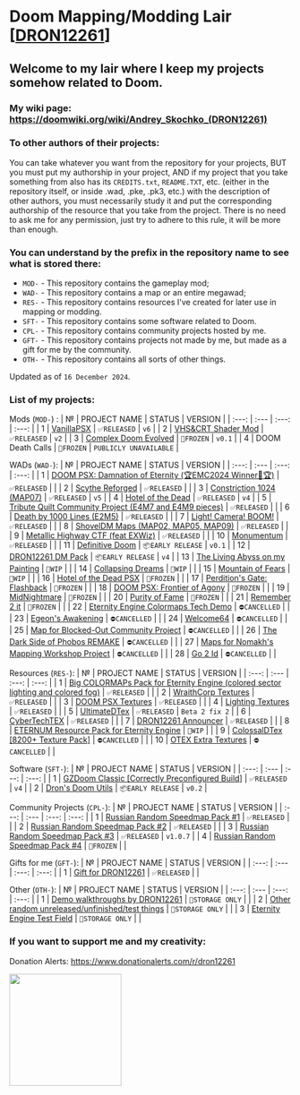 # Doom Mapping/Modding Lair [[DRON12261](https://doomwiki.org/wiki/Andrey_Skochko_(DRON12261))]

## Welcome to my lair where I keep my projects somehow related to Doom.

### My wiki page: https://doomwiki.org/wiki/Andrey_Skochko_(DRON12261)

### To other authors of their projects:
You can take whatever you want from the repository for your projects, BUT you must put my authorship in your project, AND if my project that you take something from also has its `CREDITS.txt`, `README.TXT`, etc. (either in the repository itself, or inside .wad, .pke, .pk3, etc.) with the description of other authors, you must necessarily study it and put the corresponding authorship of the resource that you take from the project. There is no need to ask me for any permission, just try to adhere to this rule, it will be more than enough.

### You can understand by the prefix in the repository name to see what is stored there:
- `MOD-` - This repository contains the gameplay mod;
- `WAD-` - This repository contains a map or an entire megawad;
- `RES-` - This repository contains resources I've created for later use in mapping or modding.
- `SFT-` - This repository contains some software related to Doom.
- `CPL-` - This repository contains community projects hosted by me.
- `GFT-` - This repository contains projects not made by me, but made as a gift for me by the community.
- `OTH-` - This repository contains all sorts of other things.

Updated as of `16 December 2024`.

### List of my projects:
Mods (`MOD-`) :
| № | PROJECT NAME | STATUS | VERSION |
| :---: | :--- | :---: | :---: |
| 1 | [VanillaPSX](https://github.com/dron12261games/MOD-VanillaPSX) | ```✅RELEASED``` | ```v6``` |
| 2 | [VHS&CRT Shader Mod](https://github.com/dron12261games/MOD-VHS-CRT-Shader-by-DRON12261) | ```✅RELEASED``` | ```v2``` |
| 3 | [Complex Doom Evolved](https://github.com/dron12261games/MOD-Complex-Doom-Evolved) | ```🧊FROZEN``` | ```v0.1``` |
| 4 | DOOM Death Calls | ```🧊FROZEN``` | ```PUBLICLY UNAVAILABLE``` |

WADs (`WAD-`):
| № | PROJECT NAME | STATUS | VERSION |
| :---: | :--- | :---: | :---: |
| 1 | [DOOM PSX: Damnation of Eternity (🏆EMC2024 Winner🥈🏆)](https://github.com/dron12261games/WAD-DOOM-PSX-Damnation-of-Eternity-EMC2024) | ```✅RELEASED``` |  |
| 2 | [Scythe Reforged](https://github.com/dron12261games/WAD-Scythe-Reforged) | ```✅RELEASED``` |  |
| 3 | [Constriction 1024 (MAP07)](https://github.com/dron12261games/WAD-Constriction1024-MAP07) | ```✅RELEASED``` | ```v5``` |
| 4 | [Hotel of the Dead](https://github.com/dron12261games/WAD-Hotel-of-the-Dead) | ```✅RELEASED``` | ```v4``` |
| 5 | [Tribute Quilt Community Project (E4M7 and E4M9 pieces)](https://github.com/dron12261games/WAD-Tribute-Quilt-Pieces) | ```✅RELEASED``` |  |
| 6 | [Death by 1000 Lines (E2M5)](https://github.com/dron12261games/WAD-Death-by-1000-Lines-E2M5) | ```✅RELEASED``` |  |
| 7 | [Light! Camera! BOOM!](https://github.com/dron12261games/WAD-Light-Camera-BOOM) | ```✅RELEASED``` |  |
| 8 | [ShovelDM Maps (MAP02, MAP05, MAP09)](https://github.com/dron12261games/WAD-ShovelDM-Maps) | ```✅RELEASED``` |  |
| 9 | [Metallic Highway CTF (feat EXWiz)](https://github.com/dron12261games/WAD-Metallic-Highway) | ```✅RELEASED``` |  |
| 10 | [Monumentum](https://github.com/dron12261games/WAD-Monumentum) | ```✅RELEASED``` |  |
| 11 | [Definitive Doom](https://github.com/dron12261games/WAD-Definitive-Doom) | ```📦EARLY RELEASE``` | ```v0.1``` |
| 12 | [DRON12261 DM Pack](https://github.com/dron12261games/WAD-DRON12261-DM-Pack) | ```📦EARLY RELEASE``` | ```v4``` |
| 13 | [The Living Abyss on my Painting](https://github.com/dron12261games/WAD-The-Living-Abyss-in-my-Painting) | ```🏁WIP``` |  |
| 14 | [Collapsing Dreams](https://github.com/dron12261games/WAD-Collapsing-Dreams) | ```🏁WIP``` |  |
| 15 | [Mountain of Fears](https://github.com/dron12261games/WAD-Mountain-of-Fears) | ```🏁WIP``` |  |
| 16 | [Hotel of the Dead PSX](https://github.com/dron12261games/WAD-Hotel-of-the-Dead-PSX) | ```🧊FROZEN``` |  |
| 17 | [Perdition's Gate: Flashback](https://github.com/dron12261games/WAD-Perditions-Gate-Flashback) | ```🧊FROZEN``` |  |
| 18 | [DOOM PSX: Frontier of Agony](https://github.com/dron12261games/WAD-DOOM-PSX-Frontier-of-Agony) | ```🧊FROZEN``` |  |
| 19 | [MidNightmare](https://github.com/dron12261games/WAD-MidNightmare) | ```🧊FROZEN``` |  |
| 20 | [Purity of Fame](https://github.com/dron12261games/WAD-Purity-of-Fame) | ```🧊FROZEN``` |  |
| 21 | [Remember 2 it](https://github.com/dron12261games/WAD-Remember-2-it) | ```🧊FROZEN``` |  |
| 22 | [Eternity Engine Colormaps Tech Demo](https://github.com/dron12261games/WAD-Eternity-Engine-Colormaps-Tech-Demo) | ```⛔CANCELLED``` |  |
| 23 | [Egeon's Awakening](https://github.com/dron12261games/WAD-Egeons-Awakening) | ```⛔CANCELLED``` |  |
| 24 | [Welcome64](https://github.com/dron12261games/WAD-Welcome64) | ```⛔CANCELLED``` |  |
| 25 | [Map for Blocked-Out Community Project](https://github.com/dron12261games/WAD-Blocked-Out) | ```⛔CANCELLED``` |  |
| 26 | [The Dark Side of Phobos REMAKE](https://github.com/dron12261games/WAD-TDSOP-Remake) | ```⛔CANCELLED``` |  |
| 27 | [Maps for Nomakh's Mapping Workshop Project](https://github.com/dron12261games/WAD-NMW-Maps) | ```⛔CANCELLED``` |  |
| 28 | [Go 2 Id](https://github.com/dron12261games/WAD-Go-2-Id) | ```⛔CANCELLED``` |  |

Resources (`RES-`):
| № | PROJECT NAME | STATUS | VERSION |
| :---: | :--- | :---: | :---: |
| 1 | [Big COLORMAPs Pack for Eternity Engine (colored sector lighting and colored fog)](https://github.com/dron12261games/RES-Big-Colormap-Pack-for-Eternity-Engine) | ```✅RELEASED``` |  |
| 2 | [WraithCorp Textures](https://github.com/dron12261games/RES-WraithCorpTex) | ```✅RELEASED``` |  |
| 3 | [DOOM PSX Textures](https://github.com/dron12261games/RES-PSXTex) | ```✅RELEASED``` |  |
| 4 | [Lighting Textures](https://github.com/dron12261games/RES-Lighting-Textures) | ```✅RELEASED``` |  |
| 5 | [UltimateDTex](https://github.com/dron12261games/RES-UltimateDTex) | ```✅RELEASED``` | ```Beta 2 fix 2``` |
| 6 | [CyberTechTEX](https://github.com/dron12261games/RES-CyberTechTEX) | ```✅RELEASED``` |  |
| 7 | [DRON12261 Announcer](https://github.com/dron12261games/RES-DRON12261-Announcer) | ```✅RELEASED``` |  |
| 8 | [ETERNUM Resource Pack for Eternity Engine](https://github.com/dron12261games/RES-Eternum-Resource-Pack) | ```🏁WIP``` |  |
| 9 | [ColossalDTex [8200+ Texture Pack]](https://github.com/dron12261games/RES-ColossalDTex) | ```⛔CANCELLED``` |  |
| 10 | [OTEX Extra Textures](https://github.com/dron12261games/RES-OTEX-EXTRA) | ```⛔CANCELLED``` |  |

Software (`SFT-`):
| № | PROJECT NAME | STATUS | VERSION |
| :---: | :--- | :---: | :---: |
| 1 | [GZDoom Classic [Correctly Preconfigured Build]](https://github.com/dron12261games/SFT-GZDoom-Classic) | ```✅RELEASED``` | ```v4``` |
| 2 | [Dron's Doom Utils](https://github.com/dron12261games/SFT-DronsDoomUtils) | ```📦EARLY RELEASE``` | ```v0.2``` |

Community Projects (`CPL-`):
| № | PROJECT NAME | STATUS | VERSION |
| :---: | :--- | :---: | :---: |
| 1 | [Russian Random Speedmap Pack #1](https://github.com/dron12261games/CPL-RRSP1) | ```✅RELEASED``` |  |
| 2 | [Russian Random Speedmap Pack #2](https://github.com/dron12261games/CPL-RRSP2) | ```✅RELEASED``` |  |
| 3 | [Russian Random Speedmap Pack #3](https://github.com/dron12261games/CPL-RRSP3) | ```✅RELEASED``` | ```v1.0.7``` |
| 4 | [Russian Random Speedmap Pack #4](https://github.com/dron12261games/CPL-RRSP4) | ```🧊FROZEN``` |  |

Gifts for me (`GFT-`):
| № | PROJECT NAME | STATUS | VERSION |
| :---: | :--- | :---: | :---: |
| 1 | [Gift for DRON12261](https://github.com/dron12261games/GFT-Gift-for-DRON12261) | ```✅RELEASED``` |  |

Other (`OTH-`):
| № | PROJECT NAME | STATUS | VERSION |
| :---: | :--- | :---: | :---: |
| 1 | [Demo walkthroughs by DRON12261](https://github.com/dron12261games/OTH-Demos-by-DRON12261) | ```💼STORAGE ONLY``` |  |
| 2 | [Other random unreleased/unfinished/test things](https://github.com/dron12261games/OTH-My-Random-Stuff) | ```💼STORAGE ONLY``` |  |
| 3 | [Eternity Engine Test Field](https://github.com/dron12261games/WAD-Eternity-Engine-Test-Field) | ```💼STORAGE ONLY``` |  |

### If you want to support me and my creativity:
Donation Alerts: https://www.donationalerts.com/r/dron12261

<img src="https://static.donationalerts.ru/uploads/qr/3225384/qr_f7b0f52cc482781acc8eaadd5cfb97d3.png" data-canonical-src="https://static.donationalerts.ru/uploads/qr/3225384/qr_f7b0f52cc482781acc8eaadd5cfb97d3.png" width="200" height="200" />
